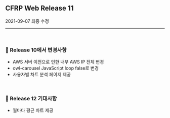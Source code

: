 ## CFRP Web Release 11

2021-09-07 최종 수정

***

<br> 

### :pushpin: Release 10에서 변경사항

- AWS 서버 이전으로 인한 내부 AWS IP 전체 변경
- owl-carousel JavaScript loop false로 변경
- 사용자별 차트 분석 페이지 제공



<br> 

### :pushpin: Release 12 기대사항

- 월마다 평균 차트 제공